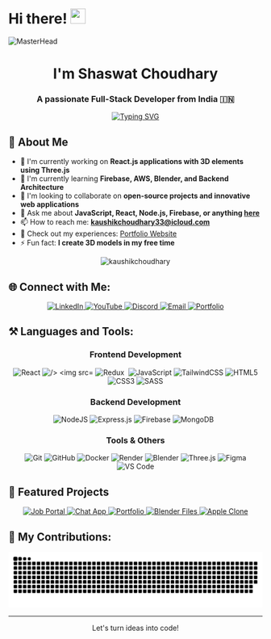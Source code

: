 # Hi there! <img src="https://raw.githubusercontent.com/MartinHeinz/MartinHeinz/master/wave.gif" width="30px" height="30px">

![MasterHead](https://user-images.githubusercontent.com/74038190/241765440-80728820-e06b-4f96-9c9e-9df46f0cc0a5.gif)

<h1 align="center">I'm Shaswat Choudhary</h1>
<h3 align="center">A passionate Full-Stack Developer from India 🇮🇳</h3>
<p align="center">
  <a href="https://git.io/typing-svg"><img src="https://readme-typing-svg.demolab.com?font=Fira+Code&pause=1000&color=F7F7F7&center=true&vCenter=true&width=435&lines=Full-Stack+Developer;React+Enthusiast;3D+Design+Explorer;Open+Source+Contributor" alt="Typing SVG" /></a>
</p>

## 💫 About Me

- 🔭 I'm currently working on **React.js applications with 3D elements using Three.js**
- 🌱 I'm currently learning **Firebase, AWS, Blender, and Backend Architecture**
- 👯 I'm looking to collaborate on **open-source projects and innovative web applications**
- 💬 Ask me about **JavaScript, React, Node.js, Firebase, or anything [here](https://github.com/kaushikchoudhary/kaushikchoudhary/issues)**
- 📫 How to reach me: **kaushikchoudhary33@icloud.com**
- 📄 Check out my experiences: [Portfolio Website]([https://your-portfolio-link.com](https://shaswatportfolio.netlify.app/))
- ⚡ Fun fact: **I create 3D models in my free time**

<div align="center">
  <img src="https://komarev.com/ghpvc/?username=kaushikchoudhary&label=Profile%20views&color=0e75b6&style=flat" alt="kaushikchoudhary" />
</div>

## 🌐 Connect with Me:

<p align="center">
  <a href="https://linkedin.com/in/kaushikchoudhary" target="_blank">
    <img src="https://img.shields.io/badge/LinkedIn-0077B5?style=for-the-badge&logo=linkedin&logoColor=white" alt="LinkedIn"/>
  </a>
  <a href="https://youtube.com/c/kaushikchoudhary" target="_blank">
    <img src="https://img.shields.io/badge/YouTube-FF0000?style=for-the-badge&logo=youtube&logoColor=white" alt="YouTube"/>
  </a>
  <a href="https://discord.gg/kaushikchoudhary" target="_blank">
    <img src="https://img.shields.io/badge/Discord-5865F2?style=for-the-badge&logo=discord&logoColor=white" alt="Discord"/>
  </a>
  <a href="mailto:kaushikchoudhary33@icloud.com" target="_blank">
    <img src="https://img.shields.io/badge/Email-D14836?style=for-the-badge&logo=gmail&logoColor=white" alt="Email"/>
  </a>
  <a href="https://your-portfolio-link.com" target="_blank">
    <img src="https://img.shields.io/badge/Portfolio-4285F4?style=for-the-badge&logo=google-chrome&logoColor=white" alt="Portfolio"/>
  </a>
</p>

## ⚒️ Languages and Tools:

<div align="center">
  
  ### Frontend Development
  <p align="center">
    <img src="https://img.shields.io/badge/react-%2320232a.svg?style=for-the-badge&logo=react&logoColor=%2361DAFB" alt="React" />
    <img src="https://img.shields.io/badge/React_Native-%2320232a.svg?style=for-the-badge&logo=react&logoColor=%2361DAFB" alt=" />
    <img src="https://img.shields.io/badge/Next-black?style=for-the-badge&logo=next.js&logoColor=white" alt="Next JS" />
    <img src="https://img.shields.io/badge/redux-%23593d88.svg?style=for-the-badge&logo=redux&logoColor=white" alt="Redux" />
    <img src="https://img.shields.io/badge/typescript-%23007ACC.svg?style=for-the-badge&logo=typescript&logoColor=white" alt="" />
    <img src="https://img.shields.io/badge/javascript-%23323330.svg?style=for-the-badge&logo=javascript&logoColor=%23F7DF1E" alt="JavaScript" />
    <img src="https://img.shields.io/badge/tailwindcss-%2338B2AC.svg?style=for-the-badge&logo=tailwind-css&logoColor=white" alt="TailwindCSS" />
    <img src="https://img.shields.io/badge/html5-%23E34F26.svg?style=for-the-badge&logo=html5&logoColor=white" alt="HTML5" />
    <img src="https://img.shields.io/badge/css3-%231572B6.svg?style=for-the-badge&logo=css3&logoColor=white" alt="CSS3" />
    <img src="https://img.shields.io/badge/SASS-hotpink.svg?style=for-the-badge&logo=SASS&logoColor=white" alt="SASS" />
  </p>
  
  ### Backend Development
  <p align="center">
    <img src="https://img.shields.io/badge/node.js-6DA55F?style=for-the-badge&logo=node.js&logoColor=white" alt="NodeJS" />
    <img src="https://img.shields.io/badge/express.js-%23404d59.svg?style=for-the-badge&logo=express&logoColor=%2361DAFB" alt="Express.js" />
    <img src="https://img.shields.io/badge/firebase-%23039BE5.svg?style=for-the-badge&logo=firebase" alt="Firebase" />
    <img src="https://img.shields.io/badge/MongoDB-%234ea94b.svg?style=for-the-badge&logo=mongodb&logoColor=white" alt="MongoDB" />
    <img src="https://img.shields.io/badge/postgres-%23316192.svg?style=for-the-badge&logo=postgresql&logoColor=white" alt="" />
    <img src="https://img.shields.io/badge/AWS-%23FF9900.svg?style=for-the-badge&logo=amazon-aws&logoColor=white" alt="" />
  </p>
  
  ### Tools & Others
  <p align="center">
    <img src="https://img.shields.io/badge/git-%23F05033.svg?style=for-the-badge&logo=git&logoColor=white" alt="Git" />
    <img src="https://img.shields.io/badge/github-%23121011.svg?style=for-the-badge&logo=github&logoColor=white" alt="GitHub" />
    <img src="https://img.shields.io/badge/docker-%230db7ed.svg?style=for-the-badge&logo=docker&logoColor=white" alt="Docker" />
    <img src="https://img.shields.io/badge/vercel-%23000000.svg?style=for-the-badge&logo=vercel&logoColor=white" alt="Render" />
    <img src="https://img.shields.io/badge/blender-%23F5792A.svg?style=for-the-badge&logo=blender&logoColor=white" alt="Blender" />
    <img src="https://img.shields.io/badge/threejs-black?style=for-the-badge&logo=three.js&logoColor=white" alt="Three.js" />
    <img src="https://img.shields.io/badge/figma-%23F24E1E.svg?style=for-the-badge&logo=figma&logoColor=white" alt="Figma" />
    <img src="https://img.shields.io/badge/Visual%20Studio%20Code-0078d7.svg?style=for-the-badge&logo=visual-studio-code&logoColor=white" alt="VS Code" />
  </p>
</div>

## 📌 Featured Projects

<div align="center">
  <a href="https://github.com/Shaswatchoudhary/JOB-PORTAL">
    <img src="https://github-readme-stats-git-masterrstaa-rickstaa.vercel.app/api/pin/?username=Shaswatchoudhary&repo=JOB-PORTAL&theme=tokyonight" alt="Job Portal" />
  </a>
  <a href="https://github.com/Shaswatchoudhary/Chat_application">
    <img src="https://github-readme-stats-git-masterrstaa-rickstaa.vercel.app/api/pin/?username=Shaswatchoudhary&repo=Chat_application&theme=tokyonight" alt="Chat App" />
  </a>
  <a href="https://github.com/Shaswatchoudhary/portfolio">
    <img src="https://github-readme-stats-git-masterrstaa-rickstaa.vercel.app/api/pin/?username=Shaswatchoudhary&repo=portfolio&theme=tokyonight" alt="Portfolio" />
  </a>
  <a href="https://github.com/Shaswatchoudhary/MyBlenderfiles">
    <img src="https://github-readme-stats-git-masterrstaa-rickstaa.vercel.app/api/pin/?username=Shaswatchoudhary&repo=MyBlenderfiles&theme=tokyonight" alt="Blender Files" />
  </a>
  <a href="https://github.com/Shaswatchoudhary/apple.com">
    <img src="https://github-readme-stats-git-masterrstaa-rickstaa.vercel.app/api/pin/?username=Shaswatchoudhary&repo=apple.com&theme=tokyonight" alt="Apple Clone" />
  </a>
</div>

## 🐍 My Contributions:

<div align="center">
  <img src="https://raw.githubusercontent.com/platane/platane/output/github-contribution-grid-snake-dark.svg" alt="Snake animation" />
</div>

---

<div align="center">

  <p>Let's turn ideas into code!</p>
</div>
